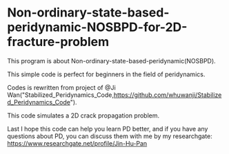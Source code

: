 # Non-ordinary-state-based-peridynamic-NOSBPD-for-2D-fracture-problem

This program is about Non-ordinary-state-based-peridynamic(NOSBPD).

This simple code is perfect for beginners in the field of peridynamics.

Codes is rewritten from project of @Ji Wan("Stabilized_Peridynamics_Code,https://github.com/whuwanji/Stabilized_Peridynamics_Code").

This code simulates a 2D crack propagation problem.

Last I hope this code can help you learn PD better, and if you have any questions about PD, you can discuss them with me by my researchgate: https://www.researchgate.net/profile/Jin-Hu-Pan
